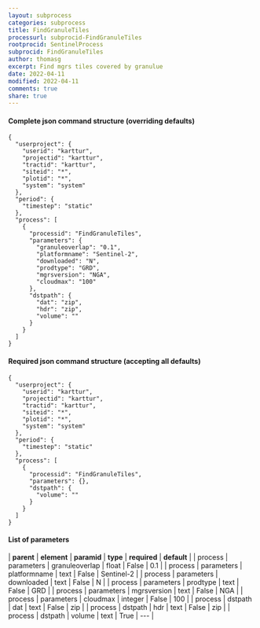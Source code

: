 ```yaml
---
layout: subprocess
categories: subprocess
title: FindGranuleTiles
processurl: subprocid-FindGranuleTiles
rootprocid: SentinelProcess
subprocid: FindGranuleTiles
author: thomasg
excerpt: Find mgrs tiles covered by granulue
date: 2022-04-11
modified: 2022-04-11
comments: true
share: true
---
```


#### Complete json command structure (overriding defaults)
```
{
  "userproject": {
    "userid": "karttur",
    "projectid": "karttur",
    "tractid": "karttur",
    "siteid": "*",
    "plotid": "*",
    "system": "system"
  },
  "period": {
    "timestep": "static"
  },
  "process": [
    {
      "processid": "FindGranuleTiles",
      "parameters": {
        "granuleoverlap": "0.1",
        "platformname": "Sentinel-2",
        "downloaded": "N",
        "prodtype": "GRD",
        "mgrsversion": "NGA",
        "cloudmax": "100"
      },
      "dstpath": {
        "dat": "zip",
        "hdr": "zip",
        "volume": ""
      }
    }
  ]
}
```
#### Required json command structure (accepting all defaults)
```
{
  "userproject": {
    "userid": "karttur",
    "projectid": "karttur",
    "tractid": "karttur",
    "siteid": "*",
    "plotid": "*",
    "system": "system"
  },
  "period": {
    "timestep": "static"
  },
  "process": [
    {
      "processid": "FindGranuleTiles",
      "parameters": {},
      "dstpath": {
        "volume": ""
      }
    }
  ]
}
```
#### List of parameters

| **parent** | **element** | **paramid** | **type** | **required** | **default** |
| process | parameters | granuleoverlap | float | False | 0.1 |
| process | parameters | platformname | text | False | Sentinel-2 |
| process | parameters | downloaded | text | False | N |
| process | parameters | prodtype | text | False | GRD |
| process | parameters | mgrsversion | text | False | NGA |
| process | parameters | cloudmax | integer | False | 100 |
| process | dstpath | dat | text | False | zip |
| process | dstpath | hdr | text | False | zip |
| process | dstpath | volume | text | True | --- |
